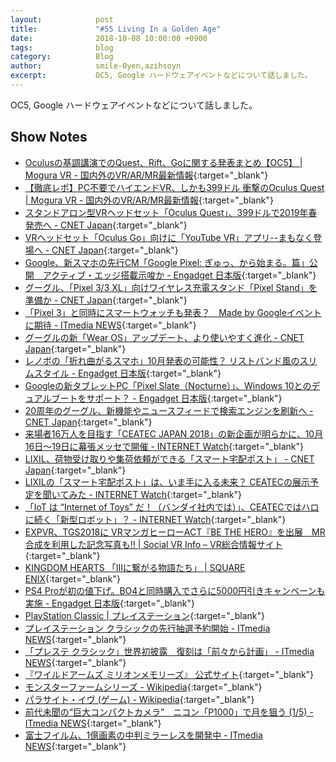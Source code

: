 ```yaml
---
layout:            post
title:             "#55 Living In a Golden Age"
date:              2018-10-08 10:00:00 +0900
tags:              blog
category:          Blog
author:            smile-0yen,azihsoyn
excerpt:           OC5, Google ハードウェアイベントなどについて話しました。
---
```

OC5, Google ハードウェアイベントなどについて話しました。

## Show Notes
- [Oculusの基調講演でのQuest、Rift、Goに関する発表まとめ【OC5】 \| Mogura VR \- 国内外のVR/AR/MR最新情報](https://www.moguravr.com/oculus-quest-rift-go/){:target="_blank"}
- [【徹底レポ】PC不要でハイエンドVR、しかも399ドル 衝撃のOculus Quest \| Mogura VR \- 国内外のVR/AR/MR最新情報](https://www.moguravr.com/oculus-quest-2/){:target="_blank"}
- [スタンドアロン型VRヘッドセット「Oculus Quest」、399ドルで2019年春発売へ \- CNET Japan](https://japan.cnet.com/article/35126157/){:target="_blank"}
- [VRヘッドセット「Oculus Go」向けに「YouTube VR」アプリ\-\-まもなく登場へ \- CNET Japan](https://japan.cnet.com/article/35126159/){:target="_blank"}
- [Google、新スマホの先行CM「Google Pixel: ぎゅっ、から始まる。篇」公開　アクティブ・エッジ搭載示唆か \- Engadget 日本版](https://japanese.engadget.com/2018/10/01/google-cm-google-pixel/){:target="_blank"}
- [グーグル、「Pixel 3/3 XL」向けワイヤレス充電スタンド「Pixel Stand」を準備か \- CNET Japan](https://japan.cnet.com/article/35126169/){:target="_blank"}
- [「Pixel 3」と同時にスマートウォッチも発表？　Made by Googleイベントに期待 \- ITmedia NEWS](http://www.itmedia.co.jp/news/articles/1809/24/news013.html){:target="_blank"}
- [グーグルの新「Wear OS」アップデート、より使いやすく進化 \- CNET Japan](https://japan.cnet.com/article/35126315/){:target="_blank"}
- [レノボの「折れ曲がるスマホ」10月発表の可能性？ リストバンド風のスリムスタイル \- Engadget 日本版](https://japanese.engadget.com/2018/09/29/10/){:target="_blank"}
- [Googleの新タブレットPC「Pixel Slate（Nocturne）」、Windows 10とのデュアルブートをサポート？ \- Engadget 日本版](https://japanese.engadget.com/2018/10/02/google-pc-pixel-slate-nocturne-windows-10/){:target="_blank"}
- [20周年のグーグル、新機能やニュースフィードで検索エンジンを刷新へ \- CNET Japan](https://japan.cnet.com/article/35126035/){:target="_blank"}
- [来場者16万人を目指す「CEATEC JAPAN 2018」の新企画が明らかに、10月16日～19日に幕張メッセで開催 \- INTERNET Watch](https://internet.watch.impress.co.jp/docs/news/1144334.html){:target="_blank"}
- [LIXIL、荷物受け取りや集荷依頼ができる「スマート宅配ポスト」 \- CNET Japan](https://japan.cnet.com/article/35126132/){:target="_blank"}
- [LIXILの「スマート宅配ポスト」は、いま手に入る未来？ CEATECの展示予定を聞いてみた \- INTERNET Watch](https://internet.watch.impress.co.jp/docs/interview/1142548.html){:target="_blank"}
- [「IoT は “Internet of Toys” だ！（バンダイ社内では）」、CEATECではハロに続く「新型ロボット」？ \- INTERNET Watch](https://internet.watch.impress.co.jp/docs/interview/1142507.html){:target="_blank"}
- [EXPVR、TGS2018に VRマンガヒーローACT『BE THE HERO』を出展　MR合成を利用した記念写真も\!\! \| Social VR Info – VR総合情報サイト](https://svrinfo.jp/detail?p=220165){:target="_blank"}
- [KINGDOM HEARTS 「IIIに繋がる物語たち」 \| SQUARE ENIX](https://www.jp.square-enix.com/kingdom/episode/){:target="_blank"}
- [PS4 Proが初の値下げ。BO4と同時購入でさらに5000円引きキャンペーンも実施 \- Engadget 日本版](https://japanese.engadget.com/2018/10/01/ps4-pro-bo4-5000/){:target="_blank"}
- [PlayStation Classic \| プレイステーション](https://www.jp.playstation.com/psclassic/){:target="_blank"}
- [プレイステーション クラシックの先行抽選予約開始 \- ITmedia NEWS](http://www.itmedia.co.jp/news/articles/1809/20/news083.html){:target="_blank"}
- [「プレステ クラシック」世界初披露　復刻は「前々から計画」 \- ITmedia NEWS](http://www.itmedia.co.jp/news/articles/1809/20/news084.html){:target="_blank"}
- [『ワイルドアームズ ミリオンメモリーズ』 公式サイト](https://wild-arms.com/img/top/mv/mv_copy.png){:target="_blank"}
- [モンスターファームシリーズ \- Wikipedia](https://ja.wikipedia.org/wiki/%E3%83%A2%E3%83%B3%E3%82%B9%E3%82%BF%E3%83%BC%E3%83%95%E3%82%A1%E3%83%BC%E3%83%A0%E3%82%B7%E3%83%AA%E3%83%BC%E3%82%BA){:target="_blank"}
- [パラサイト・イヴ \(ゲーム\) \- Wikipedia](https://ja.wikipedia.org/wiki/%E3%83%91%E3%83%A9%E3%82%B5%E3%82%A4%E3%83%88%E3%83%BB%E3%82%A4%E3%83%B4_(%E3%82%B2%E3%83%BC%E3%83%A0)){:target="_blank"}
- [前代未聞の“巨大コンパクトカメラ”　ニコン「P1000」で月を狙う \(1/5\) \- ITmedia NEWS](http://www.itmedia.co.jp/news/articles/1810/01/news061.html){:target="_blank"}
- [富士フイルム、1億画素の中判ミラーレスを開発中 \- ITmedia NEWS](http://www.itmedia.co.jp/news/articles/1809/26/news081.html){:target="_blank"}
